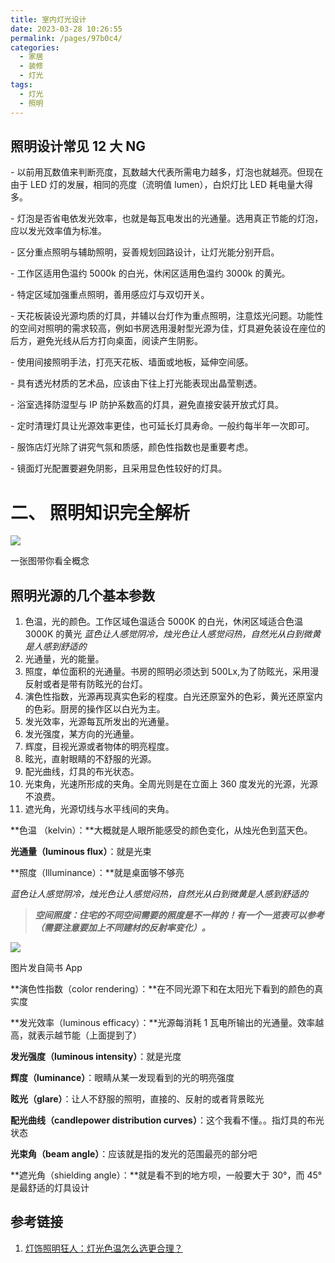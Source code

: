 ```yaml
---
title: 室内灯光设计
date: 2023-03-28 10:26:55
permalink: /pages/97b0c4/
categories:
  - 家居
  - 装修
  - 灯光
tags:
  - 灯光
  - 照明
---
```


## 照明设计常见 12 大 NG


\- 以前用瓦数值来判断亮度，瓦数越大代表所需电力越多，灯泡也就越亮。但现在由于 LED 灯的发展，相同的亮度（流明值 lumen），白炽灯比 LED 耗电量大得多。

\- 灯泡是否省电依发光效率，也就是每瓦电发出的光通量。选用真正节能的灯泡，应以发光效率值为标准。

\- 区分重点照明与辅助照明，妥善规划回路设计，让灯光能分别开启。

\- 工作区适用色温约 5000k 的白光，休闲区适用色温约 3000k 的黄光。

\- 特定区域加强重点照明，善用感应灯与双切开关。

\- 天花板装设光源均质的灯具，并辅以台灯作为重点照明，注意炫光问题。功能性的空间对照明的需求较高，例如书房选用漫射型光源为佳，灯具避免装设在座位的后方，避免光线从后方打向桌面，阅读产生阴影。

\- 使用间接照明手法，打亮天花板、墙面或地板，延伸空间感。

\- 具有透光材质的艺术品，应该由下往上打光能表现出晶莹剔透。

\- 浴室选择防湿型与 IP 防护系数高的灯具，避免直接安装开放式灯具。

\- 定时清理灯具让光源效率更佳，也可延长灯具寿命。一般约每半年一次即可。

\- 服饰店灯光除了讲究气氛和质感，颜色性指数也是重要考虑。

\- 镜面灯光配置要避免阴影，且采用显色性较好的灯具。

二、 照明知识完全解析
===========

  

![](https://upload-images.jianshu.io/upload_images/5144876-8dbb66d4f6616ed1.jpg?imageMogr2/auto-orient/strip|imageView2/2/w/1200/format/webp)

一张图带你看全概念

  

## 照明光源的几个基本参数

1. 色温，光的颜色。工作区域色温适合 5000K 的白光，休闲区域适合色温 3000K 的黄光
   _蓝色让人感觉阴冷，烛光色让人感觉闷热，自然光从白到微黄是人感到舒适的_
2. 光通量，光的能量。
3. 照度，单位面积的光通量。书房的照明必须达到 500Lx,为了防眩光，采用漫反射或者是带有防眩光的台灯。
4. 演色性指数，光源再现真实色彩的程度。白光还原室外的色彩，黄光还原室内的色彩。厨房的操作区以白光为主。
5. 发光效率，光源每瓦所发出的光通量。
6. 发光强度，某方向的光通量。
7. 辉度，目视光源或者物体的明亮程度。
8. 眩光，直射眼睛的不舒服的光源。
9. 配光曲线，灯具的布光状态。
10. 光束角，光速所形成的夹角。全周光则是在立面上 360 度发光的光源，光源不浪费。
11. 遮光角，光源切线与水平线间的夹角。

**色温 （kelvin）：**大概就是人眼所能感受的颜色变化，从烛光色到蓝天色。

**光通量（luminous flux）**：就是光束

**照度（llluminance）：**就是桌面够不够亮

_蓝色让人感觉阴冷，烛光色让人感觉闷热，自然光从白到微黄是人感到舒适的_

> _**空间照度：住宅的不同空间需要的照度是不一样的！有一个一览表可以参考（需要注意要加上不同建材的反射率变化）。**_

  

![](https://upload-images.jianshu.io/upload_images/5144876-41537406a62f3f3a.jpg?imageMogr2/auto-orient/strip|imageView2/2/w/1200/format/webp)

图片发自简书 App

  

**演色性指数（color rendering）：**在不同光源下和在太阳光下看到的颜色的真实度  

**发光效率（luminous efficacy）：**光源每消耗 1 瓦电所输出的光通量。效率越高，就表示越节能（上面提到了）

**发光强度（luminous intensity）**：就是光度

**辉度（luminance）**：眼睛从某一发现看到的光的明亮强度

**眩光（glare）**：让人不舒服的照明，直接的、反射的或者背景眩光

**配光曲线（candlepower distribution curves）**：这个我看不懂。。指灯具的布光状态

**光束角（beam angle）**：应该就是指的发光的范围最亮的部分吧

**遮光角（shielding angle）：**就是看不到的地方呗，一般要大于 30°，而 45°是最舒适的灯具设计


## 参考链接

1. [灯饰照明狂人：灯光色温怎么选更合理？](https://zhuanlan.zhihu.com/p/568326115)